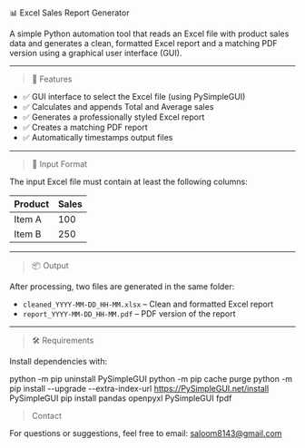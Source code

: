 📊 Excel Sales Report Generator

A simple Python automation tool that reads an Excel file with product sales data and generates a clean, formatted Excel report and a matching PDF version using a graphical user interface (GUI).

---

> 🚀 Features

- ✅ GUI interface to select the Excel file (using PySimpleGUI)
- ✅ Calculates and appends Total and Average sales
- ✅ Generates a professionally styled Excel report
- ✅ Creates a matching PDF report
- ✅ Automatically timestamps output files

---

> 📂 Input Format

The input Excel file must contain at least the following columns:

| Product | Sales |
|---------|-------|
| Item A  | 100   |
| Item B  | 250   |

---

> 📦 Output

After processing, two files are generated in the same folder:

- `cleaned_YYYY-MM-DD_HH-MM.xlsx` – Clean and formatted Excel report
- `report_YYYY-MM-DD_HH-MM.pdf` – PDF version of the report

---

> 🛠️ Requirements

Install dependencies with:

python -m pip uninstall PySimpleGUI
python -m pip cache purge
python -m pip install --upgrade --extra-index-url https://PySimpleGUI.net/install PySimpleGUI
pip install pandas openpyxl PySimpleGUI fpdf


> Contact

For questions or suggestions, feel free to email: saloom8143@gmail.com
